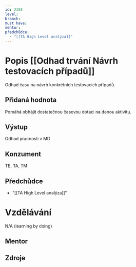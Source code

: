 ```yaml
---
id: 2308
level: 
branch: 
must have: 
mentor: 
předchůdce: 
  - "[[TA High Level analýza]]"
---
```



# Popis [[Odhad trvání Návrh testovacích případů]]
Odhad času na návrh konkrétních testovacích případů.

## Přidaná hodnota
Pomáhá obhájit dostatečnou časovou dotaci na danou aktivitu.

## Výstup
Odhad pracnosti v MD

## Konzument
TE, TA, TM

## Předchůdce

  - "[[TA High Level analýza]]"

# Vzdělávání
N/A (learning by doing)

## Mentor


## Zdroje